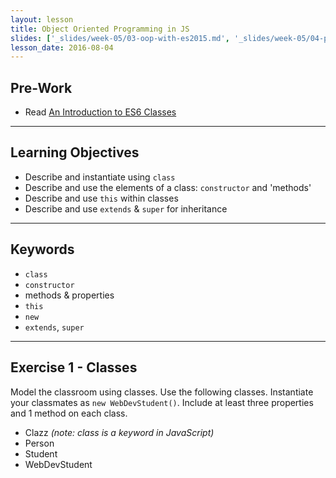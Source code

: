 ```yaml
---
layout: lesson
title: Object Oriented Programming in JS
slides: ['_slides/week-05/03-oop-with-es2015.md', '_slides/week-05/04-pong.md']
lesson_date: 2016-08-04
---
```


## Pre-Work

- Read [An Introduction to ES6 Classes](https://strongloop.com/strongblog/an-introduction-to-javascript-es6-classes/)

---


## Learning Objectives

- Describe and instantiate using `class`
- Describe and use the elements of a class: `constructor` and 'methods'
- Describe and use `this` within classes
- Describe and use `extends` & `super` for inheritance

---

## Keywords

- `class`
- `constructor`
- methods & properties
- `this`
- `new`
- `extends`, `super`

---

## Exercise 1 - Classes

Model the classroom using classes. Use the following classes. Instantiate your classmates as `new WebDevStudent()`. Include at least three properties and 1 method on each class.

- Clazz *(note: class is a keyword in JavaScript)*
- Person
- Student
- WebDevStudent
